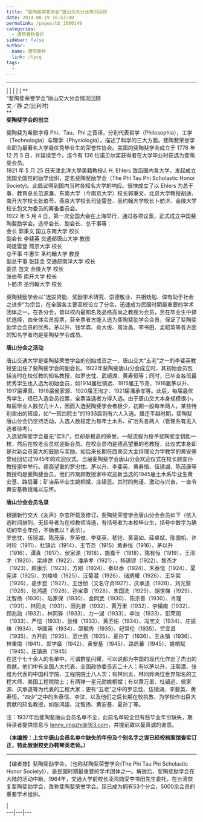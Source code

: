```yaml
---
title: ”斐陶斐荣誉学会”唐山交大分会情况回顾
date: 2014-08-19 16:53:00
permalink: /pages/bb_1000149
categories: 
  - 唐院春秋备份
sidebar: false
author: 
  name: 唐院春秋
  link: /tycq
tags: 
  - 
---
```


* * *

  
|  |  |  |  |  **  
“斐陶斐荣誉学会”唐山交大分会情况回顾  
文／静 之(比利时)  
**  
**斐陶斐学会的创立**  
  
斐陶斐为希腊字母 Phi、Tau、Phi
之音译，分别代表哲学（Philosophia），工学（Technologia）与理学（Physiologia），描述了科学的三大方面。斐陶斐荣誉学会即为最著名大学最优秀毕业生的荣誉性协会。美国的斐陶斐学会成立于
1776 年 12 月 5 日，并延续至今，迄今有 136 位诺贝尔奖获得者在大学毕业时获选为斐陶斐会员。  
1921 年 5 月 25 日天津北洋大學美籍教授J. H. Ehlers 致函国内各大学，发起成立我国全国性的励学组织，定名斐陶斐励学会（The Phi
Tau Phi Scholastic Honor Society)。此倡议得到国内当时各知名大学的响应。很快成立了以 Ehlers
为总干事，教育总长范源濂、东南大学（今南京大学）校长郭秉文、北京大学教授胡适、南开大学校长张伯苓、燕京大学校长司徒雷登、圣约翰大学校长卜舫济、金陵大学校长包文为委员的筹备委员会。  
1922 年 5 月 4 日，第一次全国大会在上海举行，通过各项议案，正式成立中国斐陶斐励学会。选举会长、副会长、总干事等：  
会长 郭秉文 国立东南大学 校长  
副会长 李斐英 交通部唐山大学 教授  
司徒雷登 燕京大学 校长  
总干事 牛惠生 圣约翰大学 教授  
副总干事 张廷金 交通部南洋大学 校长  
委员 包文 金陵大学 校长  
张伯苓 南开大学 校长  
卜舫济 圣约翰大学 校长  
  
斐陶斐励学会以“选拔贤能、奖励学术研究、崇德敬业、共相劝勉、俾有助于社会之进步”为宗旨，在全国各主要高校设立了分会，迅速成为民国时期最重要的学术团体之一。在各分会，皆以校内最知名及品格高尚之教授为会员，另在毕业生中择优选择，由全体会员投票，获全票者方能入选为斐陶斐励学会会员，保证了斐陶斐励学会会员的优秀。茅以升、钱学森、俞大绂、周汝昌、李书田、孟昭英等各方面的知名学者均是斐陶斐学会成员。  
  
**唐山分会之活动**  
  
唐山交通大学是斐陶斐荣誉学会的创始成员之一，唐山交大“五老”之一的李斐英教授更出任了斐陶斐学会的副会长。1922年斐陶斐唐山分会成立时，其初始会员包括当时在校任教的知名教授，如罗忠忱、武镜湖、黄寿恒等；同时，已毕业各班最优秀学生也入选为初始会员，如1914届杜镇远、1915届王节尧、1916届茅以升、1917届谭真、1918届侯家源、1920届王洵才、1921届潘承孝等。此后，每届最优秀学生，经已入选会员投票，全票当选者方得入选。由于唐山交大本身规模很小，每届毕业人数仅几十人，因而入选斐陶斐学会者极少，初期一般每年两人。某些特别突出的班级，如“一班四院士”的1933届则有六人入选。播迁平越时期，斐陶斐唐山分会仍坚持活动，入选人数稳定为每年土木系、矿冶系各两人（管理系有无入选者待考）。  
入选斐陶斐学会虽无“实利”，但却是极高的荣誉。一般流程为授予斐陶斐金钥匙一枚，然后在校老会员欢迎新会员。在校会员均是德高望重的老教授，此仪式本身即是对新会员莫大的鼓励与奖励。如后来长期在西南交大主持理论力学教学的黄安基曾经回忆过1945年的欢迎仪式。当届斐陶斐学会唐山分会欢迎仪式在校长顾宜孙教授家中举行。德高望重的罗忠忱、茅以升、李斐英、黄寿恒、伍镜湖、陈茂康等教授均是斐陶斐会员，他们齐聚顾教授家中欢迎新当选的1945届土木系毕业生黄安基、路启蕃；矿冶系毕业生姚桐斌、庄镇恶。其时的拘谨、激动与兴奋，一直令黄安基教授难以忘怀。  
  
**唐山分会会员名录**  
  
根据新竹交大《友声》杂志所载及修订，斐陶斐荣誉学会唐山分会会员如下（依入选时间排列，无括号者为在校教师当选，有括号者为本校毕业生，括号中数字为确切的毕业年份，不确者以？表示）。  
罗忠忱、伍镜湖、陈茂康、罗英俊、李斐英、嵇铨、黄蔼如、薛卓斌、陈国机、许时珍（1911）、杜镇远（1914）、王节尧（1915）黄寿恒（1916）、茅以升（1916）、谭真（1917）、侯家源（1918）、施嘉干（1918）、陈有恒（1919）、王洵才（1920）、梁绰馀（1922）、潘承孝（1921）、、杨锡镠（1922）、黎杰才（1923）、顾康乐（1923）、方刚（1924）、秦以泰（1924）、朱泰信（1924）、夏宪讲（1925）、刘峻峰（1925）、汪菊潜（1926）、储炳耀（1926）、王华棠（1926）、高步昆（1927）、王世桢（又名守贞1927）、庆承道（1928）、刘光黎（1928）、张鸿逵（1928）、孙宝章（1928）、朱国洗（1929）、胡世悌（1929）、沈智扬（1930）、陆家保（1930）、金同武（1930）、陈宗善（1930）、肖瑾（1931）、林同炎（1931）、田兆普（1932）、黄万里（1932）、李镇南（1932）、顾兆勋（1932）、林同骅（1933）、力一湖（1933）、李汶（1933）、彭荣阁（1933）、严恺（1933）、张维（1933）、黄丕佑（1934）、冯宝文（1934）、庄振维（1934）、华国英（1934）、邵毓秀（1935）、纪常伦（1935）、竺宜昌（1935）、方开启（1935）、范世弼（1935）、夏孙丁（1936）、王永镇（1936）、林秉南（1941）、郑学燊（1942）、黄安基（1945）、路启蕃（1945）、姚桐斌（1945）、庄镇恶（1945）  
在这个七十余人的名单中，可谓群星闪耀，可以说都为中国的现代化作出了杰出的贡献。他们中有全国人大代表、全国政协委员近二十人；有以茅以升、汪菊潜、张维为代表的中国科学院、工程院院士八人次；有林同炎、林同骅两位世界知名的工程大师、美国工程院院士；有两弹一星元勋姚桐斌；有以黄万里、杜镇远、侯家源、庆承道等为代表的工程大家；更有“五老”之中的罗忠忱、伍镜湖、李斐英、黄寿恒，“四少”之中的朱泰信、李汶，以及他们之后长期在校执教、为学校作出巨大贡献的知名教授，如张鸿逵、沈智扬、黄安基、夏孙丁等。  
  
注：1937年后斐陶斐唐山会员名单不全，此前名单较全但有些毕业年份缺失，期待读者提供信息与
lenny_jingzhi@163.com，并提前致以最真诚的谢意。  
  
**（本编按：上文中唐山会员名单中缺失的年份及个别名字之误已经校档案馆查实订正，特此致谢校史办韩琴英老师。）**  

* * *

  
【编者按】斐陶斐励学会，（也称斐陶斐荣誉学会(The Phi Tau Phi Scholastic Honor
Society)），是民国时期最重要的学术团体之一。解放后，斐陶斐励学会在大陆的活动中断。1964年，交通大学前校长凌鸿勋受李书田先生委托，在台湾恢复斐陶斐励学会，改称斐陶斐荣誉学会。现已成为拥有53个分会，5000余会员的重要学术组织。  
  
  
|  
---|---|---
